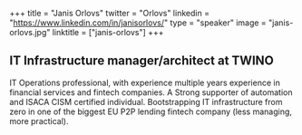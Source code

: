 +++
title = "Janis Orlovs"
twitter = "Orlovs"
linkedin = "https://www.linkedin.com/in/janisorlovs/"
type = "speaker"
image = "janis-orlovs.jpg"
linktitle = ["janis-orlovs"]
+++

<h2>IT Infrastructure manager/architect at TWINO</h2>

<p>IT Operations professional, with experience multiple years experience in financial services and fintech companies. A Strong supporter of automation and ISACA CISM certified individual. Bootstrapping IT infrastructure from zero in one of the biggest EU P2P lending fintech company (less managing, more practical).</p>